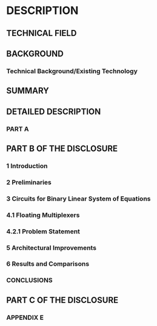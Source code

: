 # DESCRIPTION

## TECHNICAL FIELD

## BACKGROUND

### Technical Background/Existing Technology

## SUMMARY

## DETAILED DESCRIPTION

### PART A

## PART B OF THE DISCLOSURE

### 1 Introduction

### 2 Preliminaries

### 3 Circuits for Binary Linear System of Equations

### 4.1 Floating Multiplexers

### 4.2.1 Problem Statement

### 5 Architectural Improvements

### 6 Results and Comparisons

### CONCLUSIONS

## PART C OF THE DISCLOSURE

### APPENDIX E

